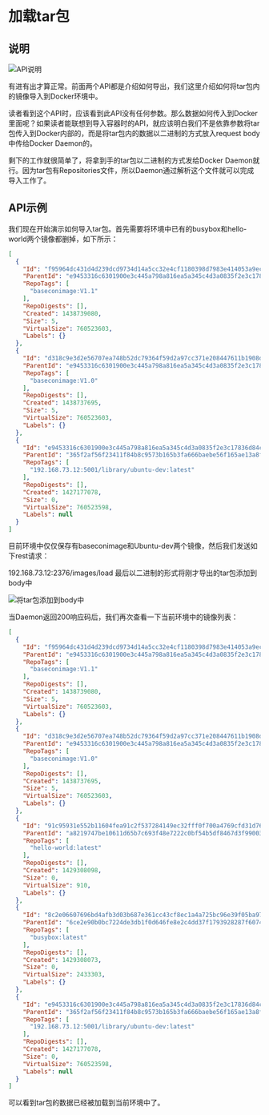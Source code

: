# 加载tar包

## 说明

![API说明](C:\Users\93281\Desktop\5c061396-f24e-439a-8873-6bd10b69c194.png)

有进有出才算正常。前面两个API都是介绍如何导出，我们这里介绍如何将tar包内的镜像导入到Docker环境中。

读者看到这个API时，应该看到此API没有任何参数。那么数据如何传入到Docker里面呢？如果读者能联想到导入容器时的API，就应该明白我们不是依靠参数将tar包传入到Docker内部的，而是将tar包内的数据以二进制的方式放入request body中传给Docker Daemon的。

剩下的工作就很简单了，将拿到手的tar包以二进制的方式发给Docker Daemon就行。因为tar包有Repositories文件，所以Daemon通过解析这个文件就可以完成导入工作了。

## API示例

我们现在开始演示如何导入tar包。首先需要将环境中已有的busybox和hello-world两个镜像都删掉，如下所示：

```json
[
  {
    "Id": "f95964dc431d4d239dcd9734d14a5cc32e4cf1180398d7983e414053a9ec57d1",
    "ParentId": "e9453316c6301900e3c445a798a816ea5a345c4d3a0835f2e3c17836d84c735b",
    "RepoTags": [
      "baseconimage:V1.1"
    ],
    "RepoDigests": [],
    "Created": 1438739080,
    "Size": 5,
    "VirtualSize": 760523603,
    "Labels": {}
  },
  {
    "Id": "d318c9e3d2e56707ea748b52dc79364f59d2a97cc371e208447611b1908d4919",
    "ParentId": "e9453316c6301900e3c445a798a816ea5a345c4d3a0835f2e3c17836d84c735b",
    "RepoTags": [
      "baseconimage:V1.0"
    ],
    "RepoDigests": [],
    "Created": 1438737695,
    "Size": 5,
    "VirtualSize": 760523603,
    "Labels": {}
  },
  {
    "Id": "e9453316c6301900e3c445a798a816ea5a345c4d3a0835f2e3c17836d84c735b",
    "ParentId": "365f2af56f23411f84b8c9573b165b3fa666baebe56f165ae13a8f8bdc9bc100",
    "RepoTags": [
      "192.168.73.12:5001/library/ubuntu-dev:latest"
    ],
    "RepoDigests": [],
    "Created": 1427177078,
    "Size": 0,
    "VirtualSize": 760523598,
    "Labels": null
  }
]
```

目前环境中仅仅保存有baseconimage和Ubuntu-dev两个镜像，然后我们发送如下rest请求：

192.168.73.12:2376/images/load
最后以二进制的形式将刚才导出的tar包添加到body中

![将tar包添加到body中](C:\Users\93281\Desktop\00fe9a70-7068-4398-8dcc-60988234c5f4.png)

当Daemon返回200响应码后，我们再次查看一下当前环境中的镜像列表：

```json
[
  {
    "Id": "f95964dc431d4d239dcd9734d14a5cc32e4cf1180398d7983e414053a9ec57d1",
    "ParentId": "e9453316c6301900e3c445a798a816ea5a345c4d3a0835f2e3c17836d84c735b",
    "RepoTags": [
      "baseconimage:V1.1"
    ],
    "RepoDigests": [],
    "Created": 1438739080,
    "Size": 5,
    "VirtualSize": 760523603,
    "Labels": {}
  },
  {
    "Id": "d318c9e3d2e56707ea748b52dc79364f59d2a97cc371e208447611b1908d4919",
    "ParentId": "e9453316c6301900e3c445a798a816ea5a345c4d3a0835f2e3c17836d84c735b",
    "RepoTags": [
      "baseconimage:V1.0"
    ],
    "RepoDigests": [],
    "Created": 1438737695,
    "Size": 5,
    "VirtualSize": 760523603,
    "Labels": {}
  },
  {
    "Id": "91c95931e552b11604fea91c2f537284149ec32fff0f700a4769cfd31d7696ae",
    "ParentId": "a8219747be10611d65b7c693f48e7222c0bf54b5df8467d3f99003611afa1fd8",
    "RepoTags": [
      "hello-world:latest"
    ],
    "RepoDigests": [],
    "Created": 1429308098,
    "Size": 0,
    "VirtualSize": 910,
    "Labels": {}
  },
  {
    "Id": "8c2e06607696bd4afb3d03b687e361cc43cf8ec1a4a725bc96e39f05ba97dd55",
    "ParentId": "6ce2e90b0bc7224de3db1f0d646fe8e2c4dd37f1793928287f6074bc451a57ea",
    "RepoTags": [
      "busybox:latest"
    ],
    "RepoDigests": [],
    "Created": 1429308073,
    "Size": 0,
    "VirtualSize": 2433303,
    "Labels": {}
  },
  {
    "Id": "e9453316c6301900e3c445a798a816ea5a345c4d3a0835f2e3c17836d84c735b",
    "ParentId": "365f2af56f23411f84b8c9573b165b3fa666baebe56f165ae13a8f8bdc9bc100",
    "RepoTags": [
      "192.168.73.12:5001/library/ubuntu-dev:latest"
    ],
    "RepoDigests": [],
    "Created": 1427177078,
    "Size": 0,
    "VirtualSize": 760523598,
    "Labels": null
  }
]
```

可以看到tar包的数据已经被加载到当前环境中了。
